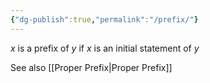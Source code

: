 ```yaml
---
{"dg-publish":true,"permalink":"/prefix/"}
---
```


$x$ is a prefix of $y$ if $x$ is an initial statement of $y$

See also [[Proper Prefix\|Proper Prefix]]